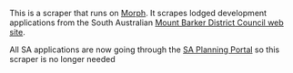 This is a scraper that runs on [Morph](https://morph.io).  It scrapes lodged development applications from the South Australian [Mount Barker District Council web site](https://www.mountbarker.sa.gov.au).

All SA applications are now going through the [SA Planning Portal](https://github.com/planningalerts-scrapers/saplanningportal) so this scraper is no longer needed
